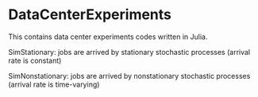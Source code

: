 # DataCenterExperiments
This contains data center experiments codes written in Julia.

SimStationary: jobs are arrived by stationary stochastic processes (arrival rate is constant)

SimNonstationary: jobs are arrived by nonstationary stochastic processes (arrival rate is time-varying)
